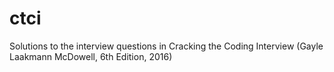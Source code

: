 # ctci
Solutions to the interview questions in Cracking the Coding Interview (Gayle Laakmann McDowell, 6th Edition, 2016)
